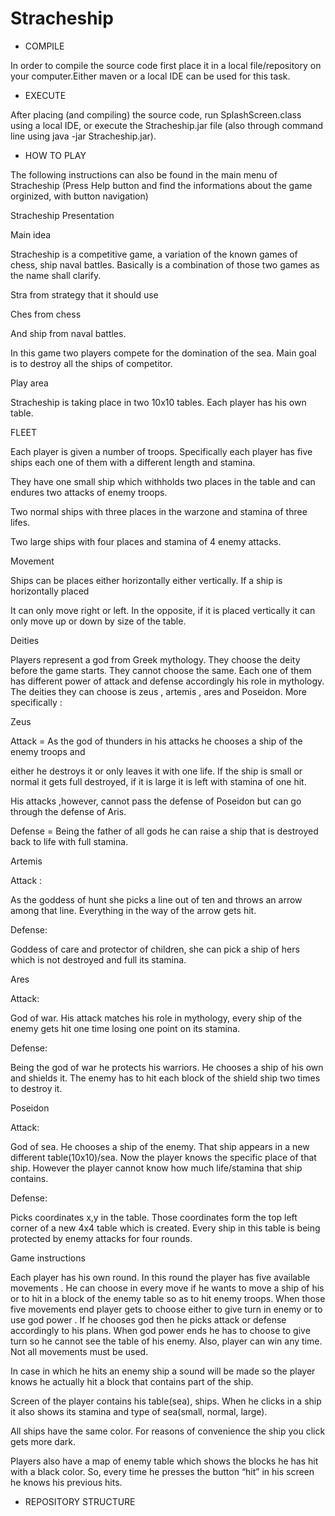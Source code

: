# Stracheship

- COMPILE

In order to compile the source code first place it in a local file/repository on your computer.Either 
maven or a local IDE can be used for this task.

- EXECUTE

After placing (and compiling) the source code, run SplashScreen.class using a local IDE,
or execute the Stracheship.jar file (also through command line using java -jar Stracheship.jar).

- HOW TO PLAY

The following instructions can also be found in the main menu of Stracheship (Press Help button 
and find the informations about the game orginized, with button navigation)

Stracheship Presentation

Main idea

Stracheship is a competitive game, a variation of the known games of chess, ship naval battles. Basically is a combination of those two games as the name shall clarify.

Stra from strategy that it should use

Ches from chess

And ship from naval battles.

In this game two players compete for the domination of the sea. Main goal is to destroy all the ships of competitor.



Play area

Stracheship is taking place in two 10x10 tables. Each player has his own table.



FLEET

Each player is given a number of troops. Specifically each player has five ships each one of them with a different length and stamina.

They have one small ship which withholds two places in the  table and can endures two attacks of enemy troops.

Two normal ships with three places in the warzone and stamina of three lifes.

Two large ships with four places and stamina of 4 enemy attacks.



Movement

Ships can be places either horizontally either vertically. If a ship is horizontally placed

It can only move right or left. In the opposite, if it is placed vertically it can only move up or down by size of the table.




Deities

Players represent a god from Greek mythology. They choose the deity before the game starts. They cannot choose the same. Each one of them has different power of attack and defense accordingly his role in mythology. The deities they can choose is zeus , artemis , ares and Poseidon. More specifically :

Zeus

Attack = As the god of thunders in his attacks he chooses a ship of the enemy troops and

either he destroys it or only leaves it with one life. If the ship is small or normal it gets full destroyed, if it is large it is left with stamina of one hit.

His attacks ,however, cannot pass the defense of Poseidon but can go through the defense of Aris.

Defense = Being the father of all gods he can raise a ship that is destroyed back to life with       full stamina.



Artemis

Attack :

As the goddess of hunt she picks a line out of ten and throws an arrow among that line. Everything in the way of the arrow gets hit.



Defense:

Goddess of care and protector of children, she can pick a ship of hers which is not destroyed and full its stamina.



Ares

Attack:

God of war. His attack matches his role in mythology, every ship of the enemy gets hit one time losing one point on its stamina.



Defense:

Being the god of war he protects his warriors. He chooses a ship of his own and shields it. The enemy has to hit each block of the shield ship two times to destroy it.



Poseidon

Attack:

God of sea. He chooses a ship of the enemy. That ship appears in a new different table(10x10)/sea. Now the player knows the specific place of that ship. However the player cannot know how much life/stamina that ship contains.



Defense:

Picks coordinates x,y in the table. Those coordinates form the top left corner of a new 4x4 table which is created. Every ship in this table is being protected by enemy attacks for four rounds.



Game instructions



Each player has his own round. In this round the player has five available movements . He can choose in every move if he wants to move a ship of his or to hit in a block of the enemy table so as to hit enemy troops. When those five movements end player gets to choose either to give turn in enemy or to use god power . If he chooses god then he picks attack or defense accordingly to his plans. When god power ends he has to choose to give turn so he cannot see the table of his enemy. Also, player can win any time. Not all movements must be used.  

In case in which he hits an enemy ship a sound will be made so the player knows he actually hit a block that contains part of the ship.

Screen of the player contains his table(sea), ships. When he clicks in a ship it also shows its stamina and type of sea(small, normal, large).

All ships have the same color. For reasons of convenience the ship you click gets more dark.

Players also have a map of enemy table which shows the blocks he has hit with a black color.  So, every time he presses the button “hit” in his screen he knows his previous hits.

- REPOSITORY STRUCTURE
